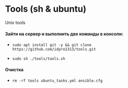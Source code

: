 # Tools (sh & ubuntu)
Unix tools 
#### Зайти на сервер и выполнить две команды в консоли:
-     sudo apt install git -y && git clone https://github.com/idpro1313/tools.git
-     sudo sh ./tools/tools.sh
#### Очистка 
-     rm -rf tools ubuntu_tasks.yml ansible.cfg
